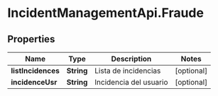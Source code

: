 # IncidentManagementApi.Fraude

## Properties
Name | Type | Description | Notes
------------ | ------------- | ------------- | -------------
**listIncidences** | **String** | Lista de incidencias | [optional] 
**incidenceUsr** | **String** | Incidencia del usuario | [optional] 
